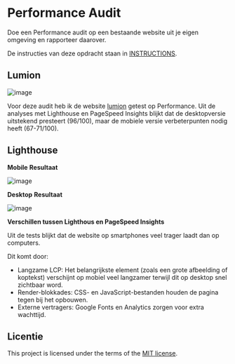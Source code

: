 # Performance Audit 

Doe een Performance audit op een bestaande website uit je eigen omgeving en rapporteer daarover.

De instructies van deze opdracht staan in [INSTRUCTIONS](https://github.com/fdnd-task/performance-audit/blob/main/docs/INSTRUCTIONS.md).


## Lumion

![image](https://github.com/user-attachments/assets/097a2a63-39a1-4ac3-8f0d-a120df7300ce)

Voor deze audit heb ik de website [lumion](https://lumion.amsterdam/) getest op Performance. Uit de analyses met Lighthouse en PageSpeed Insights blijkt dat de desktopversie uitstekend presteert (96/100), maar de mobiele versie verbeterpunten nodig heeft (67-71/100).

## Lighthouse
**Mobile**
**Resultaat**

![image](https://github.com/user-attachments/assets/48e99bab-0889-4dee-af84-5191d3c21cdc)

**Desktop**
**Resultaat**

![image](https://github.com/user-attachments/assets/920d6745-eb21-4621-aa86-1c8f42ec1c9d)

**Verschillen tussen Lighthous en PageSpeed Insights**

Uit de tests blijkt dat de website op smartphones veel trager laadt dan op computers.

Dit komt door:
* Langzame LCP: Het belangrijkste element (zoals een grote afbeelding of koptekst) verschijnt op mobiel veel langzamer terwijl dit op desktop snel zichtbaar word.
* Render-blokkades: CSS- en JavaScript-bestanden houden de pagina tegen bij het opbouwen.
* Externe vertragers: Google Fonts en Analytics zorgen voor extra wachttijd.

## Licentie

This project is licensed under the terms of the [MIT license](./LICENSE).
